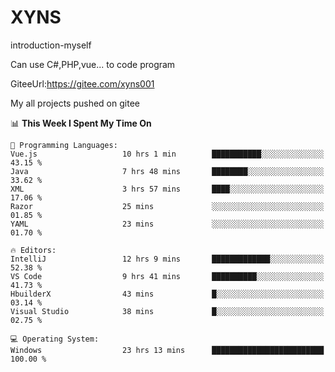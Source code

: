 # XYNS
introduction-myself

Can use C#,PHP,vue... to code program

GiteeUrl:https://gitee.com/xyns001

My all projects pushed on gitee

<!--START_SECTION:waka-->
📊 **This Week I Spent My Time On** 

```text
💬 Programming Languages: 
Vue.js                   10 hrs 1 min        ███████████░░░░░░░░░░░░░░   43.15 % 
Java                     7 hrs 48 mins       ████████░░░░░░░░░░░░░░░░░   33.62 % 
XML                      3 hrs 57 mins       ████░░░░░░░░░░░░░░░░░░░░░   17.06 % 
Razor                    25 mins             ░░░░░░░░░░░░░░░░░░░░░░░░░   01.85 % 
YAML                     23 mins             ░░░░░░░░░░░░░░░░░░░░░░░░░   01.70 % 

🔥 Editors: 
IntelliJ                 12 hrs 9 mins       █████████████░░░░░░░░░░░░   52.38 % 
VS Code                  9 hrs 41 mins       ██████████░░░░░░░░░░░░░░░   41.73 % 
HbuilderX                43 mins             █░░░░░░░░░░░░░░░░░░░░░░░░   03.14 % 
Visual Studio            38 mins             █░░░░░░░░░░░░░░░░░░░░░░░░   02.75 % 

💻 Operating System: 
Windows                  23 hrs 13 mins      █████████████████████████   100.00 % 
```


<!--END_SECTION:waka-->
